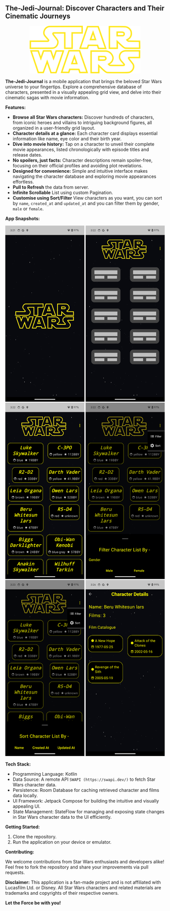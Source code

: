 ## The-Jedi-Journal: Discover Characters and Their Cinematic Journeys

<p align="center"><img src="assets/star_wars.png" alt="StarWars" height="150px"></p>

**The-Jedi-Journal** is a mobile application that brings the beloved Star Wars universe to your fingertips. Explore a comprehensive database of characters, presented in a visually appealing grid view, and delve into their cinematic sagas with movie information.

**Features:**

* **Browse all Star Wars characters:** Discover hundreds of characters, from iconic heroes and villains to intriguing background figures, all organized in a user-friendly grid layout.
* **Character details at a glance:** Each character card displays essential information like name, eye color and their birth year.
* **Dive into movie history:** Tap on a character to unveil their complete movie appearances, listed chronologically with episode titles and release dates.
* **No spoilers, just facts:** Character descriptions remain spoiler-free, focusing on their official profiles and avoiding plot revelations.
* **Designed for convenience:** Simple and intuitive interface makes navigating the character database and exploring movie appearances effortless.
* **Pull to Refresh** the data from server.
* **Infinite Scrollable** List using custom Pagination.
* **Customise using Sort/Filter** View characters as you want, you can sort by `name`, `created_at` and `updated_at` and you can filter them by gender, `male` or `female`.

**App Snapshots:**

<img src="assets/Spash_screen.png" width="250"/> <img src="assets/ShimmerView.png" width="250"/> <img src="assets/HomeScreen.png" width="250"/> <img src="assets/Filter_Bottom_sheet.png" width="250"/> <img src="assets/Sprt_bottom_sheet.png" width="250"/> <img src="assets/CharacterDetails.png" width="250"/>

**Tech Stack:**

* Programming Language: Kotlin 
* Data Source: A remote API `SWAPI (https://swapi.dev/)` to fetch Star Wars character data.
* Persistence: Room Database for caching retrieved character and films data locally.
* UI Framework: Jetpack Compose for building the intuitive and visually appealing UI.
* State Management: StateFlow for managing and exposing state changes in Star Wars character data to the UI efficiently.

**Getting Started:**

1. Clone the repository.
2. Run the application on your device or emulator.

**Contributing:**

We welcome contributions from Star Wars enthusiasts and developers alike! Feel free to fork the repository and share your improvements via pull requests.

**Disclaimer:**
This application is a fan-made project and is not affiliated with Lucasfilm Ltd. or Disney. All Star Wars characters and related materials are trademarks and copyrights of their respective owners.

**Let the Force be with you!**
